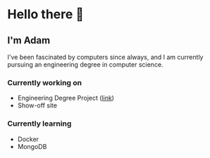 # Hello there 👋
## I'm Adam
I've been fascinated by computers since always, and I am currently pursuing an engineering degree in computer science.

### Currently working on
- Engineering Degree Project ([link](https://github.com/Makolin0/ChessJavaFX))
- Show-off site

### Currently learning
- Docker
- MongoDB



<!--
**Makolin0/Makolin0** is a ✨ _special_ ✨ repository because its `README.md` (this file) appears on your GitHub profile.

Here are some ideas to get you started:

- 🔭 I’m currently working on ...
- 🌱 I’m currently learning ...
- 👯 I’m looking to collaborate on ...
- 🤔 I’m looking for help with ...
- 💬 Ask me about ...
- 📫 How to reach me: ...
- 😄 Pronouns: ...
- ⚡ Fun fact: ...
-->
